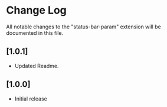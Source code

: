 # Change Log

All notable changes to the "status-bar-param" extension will be documented in this file.

## [1.0.1]

- Updated Readme.

## [1.0.0]

- Initial release